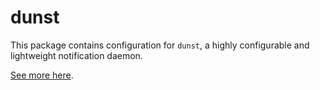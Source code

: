 # dunst

This package contains configuration for `dunst`, a highly configurable and lightweight notification daemon.

[See more here](https://dunst-project.org/).
